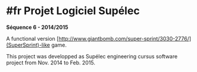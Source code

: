 # \#fr Projet Logiciel Supélec
**Séquence 6 - 2014/2015**

A functional version [http://www.giantbomb.com/super-sprint/3030-2776/](SuperSprint)-like game.

This project was developped as Supélec engineering cursus software project from Nov. 2014 to Feb. 2015.
